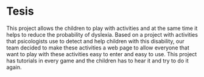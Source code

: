 # Tesis
This project allows the children to play with activities and at the same time it helps to reduce the probability of dyslexia.
Based on a project with activities that psicologists use to detect and help children with this disability, 
our team decided to make these activities a web page to allow everyone that want to play with
these activities easy to enter and easy to use.
This project has tutorials in every game and the children has to hear it and try to do it again. 

